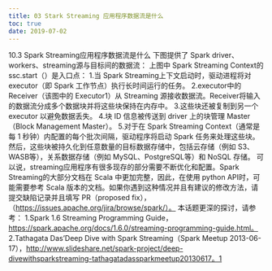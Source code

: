 ```yaml
---
title: 03 Stark Streaming 应用程序数据流是什么
toc: true
date: 2019-07-02
---
```

10.3 Spark Streaming应用程序数据流是什么
下图提供了 Spark driver、workers、streaming源与目标间的数据流：
上图中 Spark Streaming Context的 ssc.start（）是入口点：
1.当 Spark Streaming上下文启动时，驱动进程将对 executor（即 Spark 工作节点）执行长时间运行的任务。
2.executor中的 Receiver（该图中的 Executor1）从 Streaming 源接收数据流。Receiver将输入的数据流分成多个数据块并将这些块保持在内存中。
3.这些块还被复制到另一个 executor 以避免数据丢失。
4.块 ID 信息被传送到 driver 上的块管理 Master（Block Management Master）。
5.对于在 Spark Streaming Context（通常是每 1 秒钟）内配置的每个批次间隔，驱动程序将启动 Spark 任务来处理这些块。然后，这些块被持久化到任意数量的目标数据存储中，包括云存储（例如 S3、WASB等），关系数据存储（例如 MySQL、PostgreSQL等）和 NoSQL 存储。
可以说，streaming应用程序有很多现存的部分需要不断优化和配置。Spark Streaming的大部分文档在 Scala 中更加完整，因此，在使用 python API时，可能需要参考 Scala 版本的文档。如果你遇到这种情况并且有建议的修改方法，请提交缺陷记录并且填写 PR（proposed fix），（https://issues.apache.org/jira/browse/spark/）。
本话题更深的探讨，请参考：
1.Spark 1.6 Streaming Programming Guide，https://spark.apache.org/docs/1.6.0/streaming-programming-guide.html。
2.Tathagata Das’Deep Dive with Spark Streaming（Spark Meetup 2013-06-17），http://www.slideshare.net/spark-project/deep-divewithsparkstreaming-tathagatadassparkmeetup20130617。1
